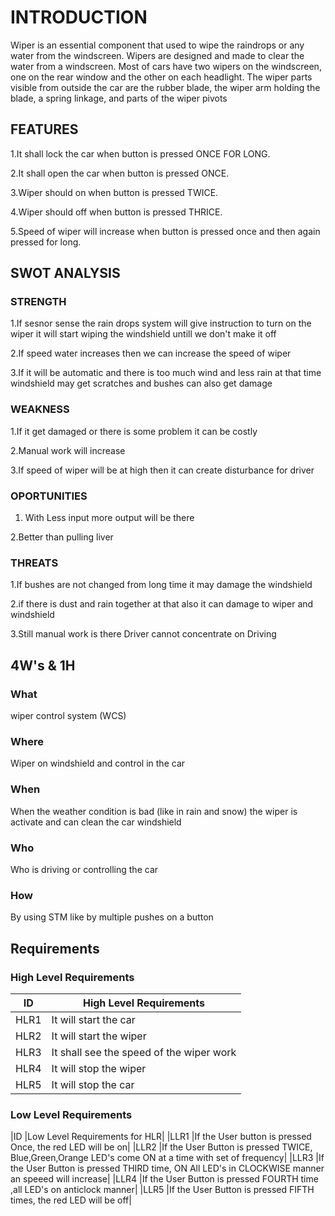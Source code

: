 # **INTRODUCTION**
Wiper is an essential component that used to wipe the raindrops or any water from the windscreen. Wipers are designed
and made to clear the water from a windscreen. Most of cars have two wipers on the windscreen, one on the rear
window and the other on each headlight. The wiper parts visible from outside the car are the rubber blade, the wiper
arm holding the blade, a spring linkage, and parts of the wiper pivots

## **FEATURES**
1.It shall lock the car when button is pressed ONCE FOR LONG.

2.It shall open the car when button is pressed ONCE.

3.Wiper should on  when button is pressed TWICE.

4.Wiper should off when button is pressed THRICE.

5.Speed of wiper will increase when button is pressed once and then again pressed for long. 


## **SWOT ANALYSIS**
### **STRENGTH**
1.If sesnor sense the rain drops system will give instruction to turn on the wiper it will start wiping the windshield untill we don't make it off

2.If speed water increases then we can increase the speed of wiper 

3.If it will be automatic and there is too much wind and less rain at that time windshield may get scratches and bushes can also get damage 

### **WEAKNESS**
1.If it get damaged or there is some problem it can be costly

2.Manual work will increase

3.If speed of wiper will be at high then it can create disturbance for driver

### **OPORTUNITIES**
1. With Less input more output will be there
 
2.Better than pulling liver

### **THREATS**
1.If bushes are not changed from long time it may damage the windshield 

2.if there is dust and rain together at that also it can damage to wiper and windshield

3.Still manual work is there Driver cannot concentrate on Driving

## **4W's & 1H**
### **What**
wiper control system (WCS)

### **Where**
Wiper on windshield and control in the car 

### **When**
When the weather condition is bad (like in rain and snow) the wiper is activate and can clean the car windshield

### **Who**
Who is driving or controlling the car

### **How**
By using STM like by multiple pushes on a button

## **Requirements**
### **High Level Requirements**

|ID|	High Level Requirements|
|--|--|
|HLR1|	It will start the car|
|HLR2	|It will start the wiper|
|HLR3	|It shall see the speed of the wiper work|
|HLR4	|It will stop the wiper|
|HLR5	|It will stop the car|

### **Low Level Requirements**
|ID	|Low Level Requirements for HLR|
|LLR1	|If the User button is pressed Once, the red LED will be on|
|LLR2	|If the User Button is pressed TWICE, Blue,Green,Orange LED's come ON at a time with set of frequency|
|LLR3	|If the User Button is pressed THIRD time, ON All LED's in CLOCKWISE manner an speeed will increase|
|LLR4	|If the User Button is pressed FOURTH time ,all LED's on anticlock manner|
|LLR5	|If the User Button is pressed FIFTH times, the red LED will be off|
